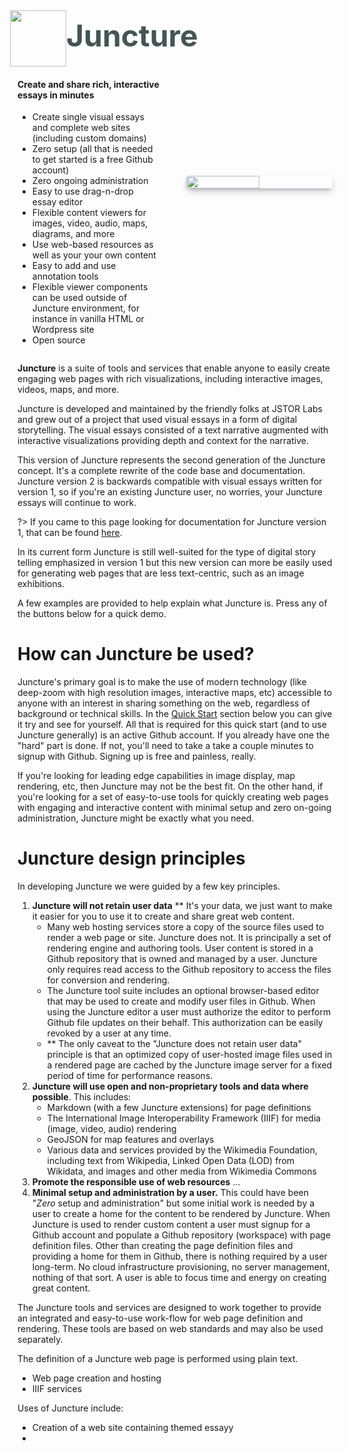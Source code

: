 <div style="display:flex;align-items:center;width:100%;gap:18px;">
    <div style="width:50%;">
        <div style="display:flex;align-items:center;">
            <img src="https://juncture-digital.github.io/juncture/static/images/favicon.svg" style="margin-left:-12px;height:90px">
            <div style="font-size:3rem;color:#455;margin-top:-10px;font-weight:bold;">Juncture</div>
        </div>
        <div style="padding-right:12px;">
            <h4>Create and share rich, interactive essays in minutes</h4>
            <ul style="padding-right:1rem;">
                <li>Create single visual essays and complete web sites (including custom domains)</li>
                <li>Zero setup (all that is needed to get started is a free Github account)</li>
                <li>Zero ongoing administration</li>
                <li>Easy to use drag-n-drop essay editor</li>
                <li>Flexible content viewers for images, video, audio, maps, diagrams, and more</li>
                <li>Use web-based resources as well as your your own content</li>
                <li>Easy to add and use annotation tools</li>
                <li>Flexible viewer components can be used outside of Juncture environment, for instance in vanilla HTML or Wordpress site</li>
                <li>Open source</li>
            </ul>
        </div>
    </div>
    <!-- <img src="https://raw.githubusercontent.com/juncture-digital/juncture/dev/static/images/create-with-juncture.svg" style="width:40%;margin-left:12px;""> -->
    <img src="https://iiif-image.juncture-digital.org/iiif/2/3cfe1031e8afcb3b90b817fa4f2f937462786fd78f87954ca684152c42516675/full/500,/0/default.jpg" style="width:50%; height:100%;margin:auto; border-radius:3px; box-shadow: rgba(50, 50, 93, 0.25) 0px 6px 12px -2px, rgba(0, 0, 0, 0.3) 0px 3px 7px -3px;
">
</div>


**Juncture** is a suite of tools and services that enable anyone to easily create engaging web pages with rich visualizations, including interactive images, videos, maps, and more.  

Juncture is developed and maintained by the friendly folks at JSTOR Labs and grew out of a project that used visual essays in a form of digital storytelling.  The visual essays consisted of a text narrative augmented with interactive visualizations providing depth and context for the narrative.  

This version of Juncture represents the second generation of the Juncture concept.  It's a complete rewrite of the code base and documentation.  Juncture version 2 is backwards compatible with visual essays written for version 1, so if you're an existing Juncture user, no worries, your Juncture essays will continue to work.  

?> If you came to this page looking for documentation for Juncture version 1, that can be found [here](https://github.com/jstor-labs/juncture/wiki).

In its current form Juncture is still well-suited for the type of digital story telling emphasized in version 1 but this new version can more be easily used for generating web pages that are less text-centric, such as an image exhibitions.

A few examples are provided to help explain what Juncture is.  Press any of the buttons below for a quick demo.

<ve-modal button-label="Hello, Juncture" src="juncture-digital/juncture/examples/hello-juncture"></ve-modal> <ve-modal button-label="Bedroom in Arles" src="juncture-digital/juncture/examples/bedroom-in-arles"></ve-modal>

# How can Juncture be used?

Juncture's primary goal is to make the use of modern technology (like deep-zoom with high resolution images, interactive maps, etc) accessible to anyone with an interest in sharing something on the web, regardless of background or technical skills.  In the [Quick Start](/quick-start) section below you can give it try and see for yourself.  All that is required for this quick start (and to use Juncture generally) is an active Github account.  If you already have one the "hard" part is done.  If not, you'll need to take a take a couple minutes to signup with Github.  Signing up is free and painless, really.

If you're looking for leading edge capabilities in image display, map rendering, etc, then Juncture may not be the best fit.  On the other hand, if you're looking for a set of easy-to-use tools for quickly creating web pages with engaging and interactive content with minimal setup and zero on-going administration, Juncture might be exactly what you need.

# Juncture design principles

In developing Juncture we were guided by a few key principles.

1. **Juncture will not retain user data** **  It's your data, we just want to make it easier for you to use it to create and share great web content.
    - Many web hosting services store a copy of the source files used to render a web page or site.  Juncture does not.  It is principally a set of rendering engine and authoring tools.  User content is stored in a Github repository that is owned and managed by a user.  Juncture only requires read access to the Github repository to access the files for conversion and rendering.
    - The Juncture tool suite includes an optional browser-based editor that may be used to create and modify user files in Github.  When using the Juncture editor a user must authorize the editor to perform Github file updates on their behalf.  This authorization can be easily revoked by a user at any time.
    - ** The only caveat to the "Juncture does not retain user data" principle is that an optimized copy of user-hosted image files used in a rendered page are cached by the Juncture image server for a fixed period of time for performance reasons.
2. **Juncture will use open and non-proprietary tools and data where possible**.  This includes:
    - Markdown (with a few Juncture extensions) for page definitions
    - The International Image Interoperability Framework (IIIF) for media (image, video, audio) rendering
    - GeoJSON for map features and overlays
    - Various data and services provided by the Wikimedia Foundation, including text from Wikipedia, Linked Open Data (LOD) from Wikidata, and images and other media from Wikimedia Commons
3. **Promote the responsible use of web resources** ...
3. **Minimal setup and administration by a user.**  This could have been "_Zero_ setup and administration" but some initial work is needed by a user to create a home for the content to be rendered by Juncture.  When Juncture is used to render custom content a user must signup for a Github account and populate a Github repository (workspace) with page definition files.  Other than creating the page definition files and providing a home for them in Github, there is nothing required by a user long-term.  No cloud infrastructure provisioning, no server management, nothing of that sort. A user is able to focus time and energy on creating great content. 

The Juncture tools and services are designed to work together to provide an integrated and easy-to-use work-flow for web page definition and rendering.  These tools are based on web standards and may also be used separately.

The definition of a Juncture web page is performed using plain text.

- Web page creation and hosting
- IIIF services

Uses of Juncture include:

- Creation of a web site containing themed essayy
- 

